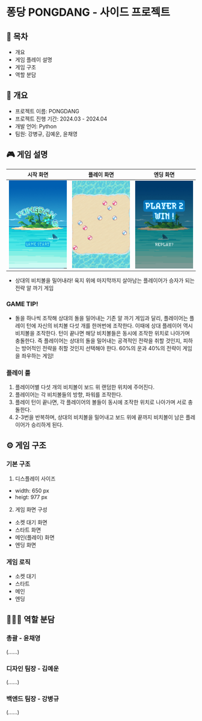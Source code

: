 # 퐁당 PONGDANG - 사이드 프로젝트

## 🚩 목차
- 개요
- 게임 플레이 설명
- 게임 구조
- 역할 분담

## 📑 개요
- 프로젝트 이름: PONGDANG
- 프로젝트 진행 기간: 2024.03 - 2024.04
- 개발 언어: Python
- 팀원: 강병규, 김예운, 윤채영

## 🎮 게임 설명
| 시작 화면 | 플레이 화면 | 엔딩 화면 |
|---------|---------|---------|
| ![스타트](readme_img/start.png) | ![플레이](readme_img/main.PNG) | ![엔딩](readme_img/ending.PNG) |
- 상대의 비치볼을 밀어내라! 육지 위에 마지막까지 살아남는 플레이어가 승자가 되는 전략 알 까기 게임
### GAME TIP!
- 돌을 하나씩 조작해 상대의 돌을 밀어내는 기존 알 까기 게임과 달리, 플레이어는 플레이 턴에 자신의 비치볼 다섯 개를 한꺼번에 조작한다. 이때에 상대 플레이어 역시 비치볼을 조작한다. 턴이 끝나면 해당 비치볼들은 동시에 조작한 위치로 나아가며 충돌한다. 즉 플레이어는 상대의 돌을 밀어내는 공격적인 전략을 취할 것인지, 피하는 방어적인 전략을 취할 것인지 선택해야 한다. 60%의 운과 40%의 전략이 게임을 좌우하는 게임!
### 플레이 룰
1. 플레이어별 다섯 개의 비치볼이 보드 위 랜덤한 위치에 주어진다.
2. 플레이어는 각 비치볼들의 방향, 파워를 조작한다.
3. 플레이 턴이 끝나면, 각 플레이어의 볼들이 동시에 조작한 위치로 나아가며 서로 충돌한다.
4. 2-3번을 반복하며, 상대의 비치볼을 밀어내고 보드 위에 끝까지 비치볼이 남은 플레이어가 승리하게 된다.


## ⚙ 게임 구조
### 기본 구조
1. 디스플레이 사이즈
- width: 650 px
- heigt: 977 px
2. 게임 화면 구성
- 소켓 대기 화면
- 스타트 화면
- 메인(플레이) 화면
- 엔딩 화면
### 게임 로직
- 소켓 대기
- 스타트
- 메인
- 엔딩

## 👨‍👧‍👧 역할 분담
### 총괄 - 윤채영
(......)
### 디자인 팀장 - 김예운
(......)
### 백엔드 팀장 - 강병규
(......)
